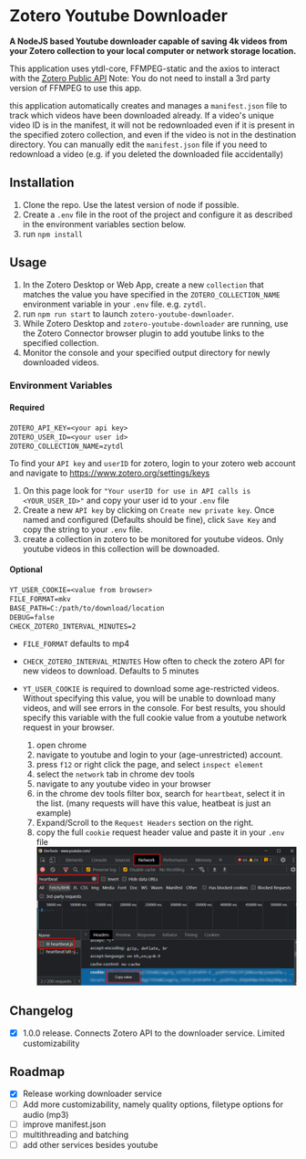 # Zotero Youtube Downloader

**A NodeJS based Youtube downloader capable of saving 4k videos from your Zotero collection to your local computer or network storage location.**

This application uses ytdl-core, FFMPEG-static and the axios to interact with the [Zotero Public API](https://www.zotero.org/support/dev/web_api/v3/start) Note: You do not need to install a 3rd party version of FFMPEG to use this app.

this application automatically creates and manages a `manifest.json` file to track which videos have been downloaded already. If a video's unique video ID is in the manifest, it will not be redownloaded even if it is present in the specified zotero collection, and even if the video is not in the destination directory. You can manually edit the `manifest.json` file if you need to redownload a video (e.g. if you deleted the downloaded file accidentally)

## Installation

1. Clone the repo. Use the latest version of node if possible.
2. Create a `.env` file in the root of the project and configure it as described in the environment variables section below. 
3. run `npm install`

## Usage

1. In the Zotero Desktop or Web App, create a new `collection` that matches the value you have specified in the `ZOTERO_COLLECTION_NAME` environment variable in your `.env` file. e.g. `zytdl`.
3. run `npm run start` to launch `zotero-youtube-downloader`.
4. While Zotero Desktop and `zotero-youtube-downloader` are running, use the Zotero Connector browser plugin to add youtube links to the specified collection.
5. Monitor the console and your specified output directory for newly downloaded videos.  

### Environment Variables

#### Required
```dosini
ZOTERO_API_KEY=<your api key>
ZOTERO_USER_ID=<your user id>
ZOTERO_COLLECTION_NAME=zytdl
```

To find your `API key` and `userID` for zotero, login to your zotero web account and navigate to https://www.zotero.org/settings/keys 

1. On this page look for `"Your userID for use in API calls is <YOUR_USER_ID>"` and copy your user id to your `.env` file
2. Create a new `API key` by clicking on `Create new private key`. Once named and configured (Defaults should be fine), click `Save Key` and copy the string to your `.env` file.
3. create a collection in zotero to be monitored for youtube videos. Only youtube videos in this collection will be downoaded. 

#### Optional
```dosini
YT_USER_COOKIE=<value from browser>
FILE_FORMAT=mkv
BASE_PATH=C:/path/to/download/location
DEBUG=false
CHECK_ZOTERO_INTERVAL_MINUTES=2
```

* `FILE_FORMAT` defaults to mp4
* `CHECK_ZOTERO_INTERVAL_MINUTES` How often to check the zotero API for new videos to download. Defaults to 5 minutes
* `YT_USER_COOKIE` is required to download some age-restricted videos. Without specifying this value, you will be unable to download many videos, and will see errors in the console. For best results, you should specify this variable with the full cookie value from a youtube network request in your browser.

    1. open chrome
    2. navigate to youtube and login to your (age-unrestricted) account.
    3. press `f12` or right click the page, and select `inspect element`
    4. select the `network` tab in chrome dev tools
    5. navigate to any youtube video in your browser
    6. in the chrome dev tools filter box, search for `heartbeat`, select  it in the list. (many requests will have this value, heatbeat is just an example)
    7. Expand/Scroll to the `Request Headers` section on the right. 
    8. copy the full `cookie` request header value and paste it in your `.env` file
        ![Copy Cookie Value](./res/cookie-screenshot.png)

## Changelog
- [x] 1.0.0 release. Connects Zotero API to the downloader service. Limited customizability

    

## Roadmap

- [x] Release working downloader service
- [ ] Add more customizability, namely quality options, filetype options for audio (mp3)
- [ ] improve manifest.json
- [ ] multithreading and batching
- [ ] add other services besides youtube